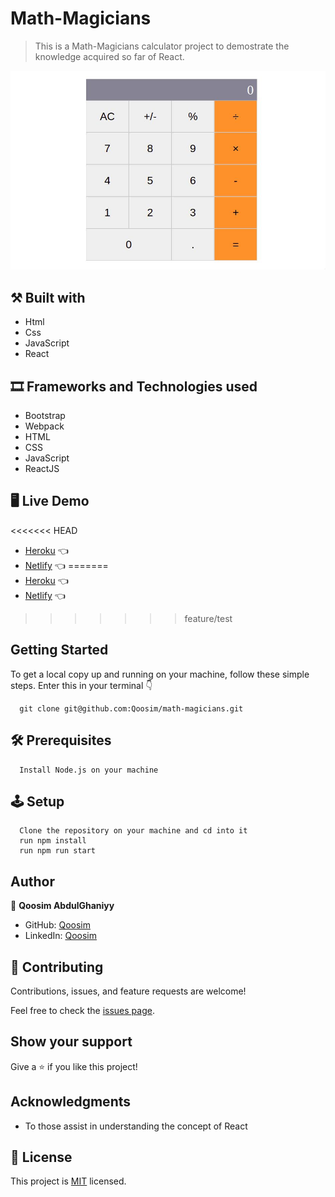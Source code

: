 # Math-Magicians 

> This is a Math-Magicians calculator project to demostrate the knowledge acquired so far of React.

![screenshot](./src/images/ui_design.jpeg)

## ⚒️  Built with

- Html
- Css
- JavaScript
- React

## 🎞️ Frameworks and Technologies used

- Bootstrap
- Webpack
- HTML
- CSS
- JavaScript
- ReactJS

## 🖥️ Live Demo
<<<<<<< HEAD
- [Heroku]() :point_left:
- [Netlify](https://math-magicians-app2.netlify.app/) :point_left:
=======
- [Heroku](https://math-magicians-app2.netlify.app/) :point_left:
- [Netlify]() :point_left:
>>>>>>> feature/test

## Getting Started

To get a local copy up and running on your machine, follow these simple steps.
Enter this in your terminal 👇 
``` 
  git clone git@github.com:Qoosim/math-magicians.git 
``` 
## 🛠️ Prerequisites
```
  Install Node.js on your machine
```
## 🕹️ Setup
```
  Clone the repository on your machine and cd into it
  run npm install
  run npm run start
```
## Author

👤 **Qoosim AbdulGhaniyy**

- GitHub: [Qoosim](https://github.com/Qoosim)
- LinkedIn: [Qoosim](https://www.linkedin.com/in/qoosim)

## 🤝 Contributing

Contributions, issues, and feature requests are welcome!

Feel free to check the [issues page](../../issues/).

## Show your support

Give a ⭐️ if you like this project!

## Acknowledgments

- To those assist in understanding the concept of React 

## 📝 License

This project is [MIT](./MIT.md) licensed.
